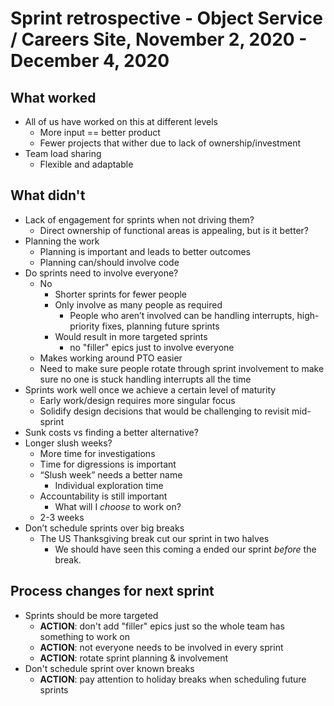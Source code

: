 # Sprint retrospective - Object Service / Careers Site, November 2, 2020 - December 4, 2020

## What worked
* All of us have worked on this at different levels
  * More input == better product
  * Fewer projects that wither due to lack of ownership/investment
* Team load sharing
  * Flexible and adaptable

## What didn't
* Lack of engagement for sprints when not driving them?
  * Direct ownership of functional areas is appealing, but is it better?
* Planning the work
  * Planning is important and leads to better outcomes
  * Planning can/should involve code
* Do sprints need to involve everyone?
  * No
    * Shorter sprints for fewer people
    * Only involve as many people as required
      * People who aren’t involved can be handling interrupts, high-priority fixes, planning future sprints
    * Would result in more targeted sprints
      * no "filler" epics just to involve everyone
  * Makes working around PTO easier
  * Need to make sure people rotate through sprint involvement to make sure no one is stuck handling interrupts all the time
* Sprints work well once we achieve a certain level of maturity
  * Early work/design requires more singular focus
  * Solidify design decisions that would be challenging to revisit mid-sprint
* Sunk costs vs finding a better alternative?
* Longer slush weeks?
  * More time for investigations
  * Time for digressions is important
  * “Slush week” needs a better name
    * Individual exploration time
  * Accountability is still important
    * What will I _choose_ to work on?
  * 2-3 weeks
* Don’t schedule sprints over big breaks
  * The US Thanksgiving break cut our sprint in two halves
    * We should have seen this coming a ended our sprint *before* the break.

## Process changes for next sprint
* Sprints should be more targeted
  * **ACTION**: don't add "filler" epics just so the whole team has something to work on
  * **ACTION**: not everyone needs to be involved in every sprint
  * **ACTION**: rotate sprint planning & involvement
* Don't schedule sprint over known breaks
  * **ACTION**: pay attention to holiday breaks when scheduling future sprints
